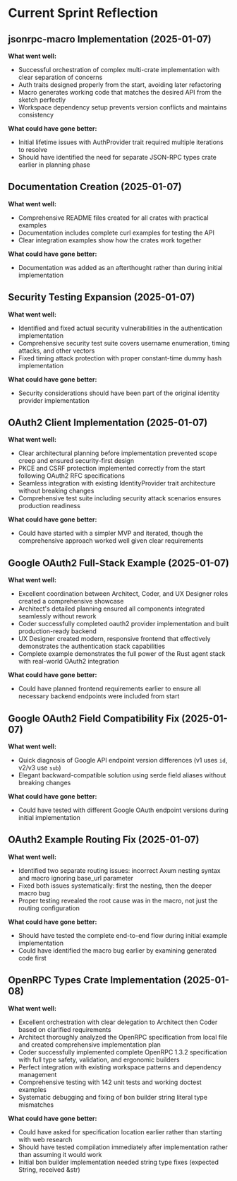 # Current Sprint Reflection

## jsonrpc-macro Implementation (2025-01-07)

**What went well:**
- Successful orchestration of complex multi-crate implementation with clear separation of concerns
- Auth traits designed properly from the start, avoiding later refactoring
- Macro generates working code that matches the desired API from the sketch perfectly
- Workspace dependency setup prevents version conflicts and maintains consistency

**What could have gone better:**
- Initial lifetime issues with AuthProvider trait required multiple iterations to resolve
- Should have identified the need for separate JSON-RPC types crate earlier in planning phase

## Documentation Creation (2025-01-07)

**What went well:**
- Comprehensive README files created for all crates with practical examples
- Documentation includes complete curl examples for testing the API
- Clear integration examples show how the crates work together

**What could have gone better:**
- Documentation was added as an afterthought rather than during initial implementation

## Security Testing Expansion (2025-01-07)

**What went well:**
- Identified and fixed actual security vulnerabilities in the authentication implementation
- Comprehensive security test suite covers username enumeration, timing attacks, and other vectors
- Fixed timing attack protection with proper constant-time dummy hash implementation

**What could have gone better:**
- Security considerations should have been part of the original identity provider implementation

## OAuth2 Client Implementation (2025-01-07)

**What went well:**
- Clear architectural planning before implementation prevented scope creep and ensured security-first design
- PKCE and CSRF protection implemented correctly from the start following OAuth2 RFC specifications
- Seamless integration with existing IdentityProvider trait architecture without breaking changes
- Comprehensive test suite including security attack scenarios ensures production readiness

**What could have gone better:**
- Could have started with a simpler MVP and iterated, though the comprehensive approach worked well given clear requirements

## Google OAuth2 Full-Stack Example (2025-01-07)

**What went well:**
- Excellent coordination between Architect, Coder, and UX Designer roles created a comprehensive showcase
- Architect's detailed planning ensured all components integrated seamlessly without rework
- Coder successfully completed oauth2 provider implementation and built production-ready backend
- UX Designer created modern, responsive frontend that effectively demonstrates the authentication stack capabilities
- Complete example demonstrates the full power of the Rust agent stack with real-world OAuth2 integration

**What could have gone better:**
- Could have planned frontend requirements earlier to ensure all necessary backend endpoints were included from start

## Google OAuth2 Field Compatibility Fix (2025-01-07)

**What went well:**
- Quick diagnosis of Google API endpoint version differences (v1 uses `id`, v2/v3 use `sub`)
- Elegant backward-compatible solution using serde field aliases without breaking changes

**What could have gone better:**
- Could have tested with different Google OAuth endpoint versions during initial implementation

## OAuth2 Example Routing Fix (2025-01-07)

**What went well:**
- Identified two separate routing issues: incorrect Axum nesting syntax and macro ignoring base_url parameter
- Fixed both issues systematically: first the nesting, then the deeper macro bug
- Proper testing revealed the root cause was in the macro, not just the routing configuration

**What could have gone better:**
- Should have tested the complete end-to-end flow during initial example implementation
- Could have identified the macro bug earlier by examining generated code first

## OpenRPC Types Crate Implementation (2025-01-08)

**What went well:**
- Excellent orchestration with clear delegation to Architect then Coder based on clarified requirements
- Architect thoroughly analyzed the OpenRPC specification from local file and created comprehensive implementation plan
- Coder successfully implemented complete OpenRPC 1.3.2 specification with full type safety, validation, and ergonomic builders
- Perfect integration with existing workspace patterns and dependency management
- Comprehensive testing with 142 unit tests and working doctest examples
- Systematic debugging and fixing of bon builder string literal type mismatches

**What could have gone better:**
- Could have asked for specification location earlier rather than starting with web research
- Should have tested compilation immediately after implementation rather than assuming it would work
- Initial bon builder implementation needed string type fixes (expected String, received &str)